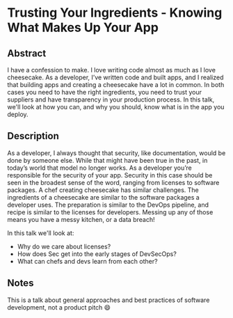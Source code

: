 # Trusting Your Ingredients - Knowing What Makes Up Your App

## Abstract

I have a confession to make. I love writing code almost as much as I love cheesecake. As a developer, I’ve written code and built apps, and I realized that building apps and creating a cheesecake have a lot in common. In both cases you need to have the right ingredients, you need to trust your suppliers and have transparency in your production process. In this talk, we'll look at how you can, and why you should, know what is in the app you deploy.

## Description

As a developer, I always thought that security, like documentation, would be done by someone else. While that might have been true in the past, in today’s world that model no longer works. As a developer you’re responsible for the security of your app. Security in this case should be seen in the broadest sense of the word, ranging from licenses to software packages. A chef creating cheesecake has similar challenges. The ingredients of a cheesecake are similar to the software packages a developer uses. The preparation is similar to the DevOps pipeline, and recipe is similar to the licenses for developers. Messing up any of those means you have a messy kitchen, or a data breach!

In this talk we'll look at:

* Why do we care about licenses?
* How does Sec get into the early stages of DevSecOps?
* What can chefs and devs learn from each other?

## Notes

This is a talk about general approaches and best practices of software development, not a product pitch :smile:
